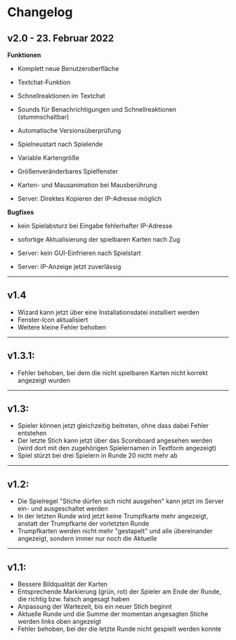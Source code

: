 # Changelog

## v2.0 - 23. Februar 2022

**Funktionen**
- Komplett neue Benutzeroberfläche
- Textchat-Funktion
- Schnellreaktionen im Textchat
- Sounds für Benachrichtigungen und Schnellreaktionen (stummschaltbar)
- Automatische Versionsüberprüfung
- Spielneustart nach Spielende
- Variable Kartengröße
- Größenveränderbares Spielfenster
- Karten- und Mausanimation bei Mausberührung

- Server: Direktes Kopieren der IP-Adresse möglich


**Bugfixes**
- kein Spielabsturz bei Eingabe fehlerhafter IP-Adresse
- sofortige Aktualisierung der spielbaren Karten nach Zug

- Server: kein GUI-Einfrieren nach Spielstart
- Server: IP-Anzeige jetzt zuverlässig

---

## v1.4

- Wizard kann jetzt über eine Installationsdatei installiert werden
- Fenster-Icon aktualisiert
- Weitere kleine Fehler behoben

---

## v1.3.1:
- Fehler behoben, bei dem die nicht spielbaren Karten nicht korrekt angezeigt wurden

---

## v1.3:
- Spieler können jetzt gleichzeitig beitreten, ohne dass dabei Fehler entstehen
- Der letzte Stich kann jetzt über das Scoreboard angesehen werden (wird dort mit den zugehörigen Spielernamen in Textform angezeigt)
- Spiel stürzt bei drei Spielern in Runde 20 nicht mehr ab

---

## v1.2:
- Die Spielregel "Stiche dürfen sich nicht ausgehen" kann jetzt im Server ein- und ausgeschaltet werden
- In der letzten Runde wird jetzt keine Trumpfkarte mehr angezeigt, anstatt der Trumpfkarte der vorletzten Runde
- Trumpfkarten werden nicht mehr "gestapelt" und alle übereinander angezeigt, sondern immer nur noch die Aktuelle

---

## v1.1:
- Bessere Bildqualität der Karten
- Entsprechende Markierung (grün, rot) der Spieler am Ende der Runde, die richtig bzw. falsch angesagt haben
- Anpassung der Wartezeit, bis ein neuer Stich beginnt
- Aktuelle Runde und die Summe der momentan angesagten Stiche werden links oben angezeigt
- Fehler behoben, bei der die letzte Runde nicht gespielt werden konnte